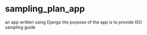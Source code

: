 # sampling_plan_app
an app written using Django
the purpose of the app is to provide ISO sampling guide
